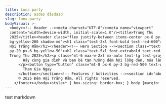 ```yaml
---
title: Luna party
description: asdas đâsdasd
slug: luna-party
bodyVisual: >-
  <body><!-- Header --><meta charset="UTF-8"/><meta name="viewport"
  content="width=device-width, initial-scale=1.0"/><title>Trung Thu
  2025</title><header class="flex justify-between items-center px-8 py-6
  bg-yellow-200 shadow-md"><h1 class="text-2xl font-bold text-red-600">🌕 Đêm
  Hội Trăng Rằm</h1></header><!-- Hero Section --><section class="text-center
  py-20 px-6 bg-yellow-50"><h2 class="text-5xl font-extrabold text-red-600">Tết
  Trung Thu 2025</h2><p class="mt-6 max-w-2xl mx-auto text-lg text-gray-700">
        Hãy cùng gia đình và bạn bè tận hưởng đêm hội lồng đèn, múa lân và thưởng thức bánh trung thu ngọt ngào.
      </p><button type="button" class="mt-8 px-6 py-3 bg-red-500 text-white rounded-2xl shadow-lg hover:bg-red-400 transition">
        Tham Gia Ngay
      </button></section><!-- Features / Activities --><section id="about" class="grid md:grid-cols-3 gap-8 px-8 py-20"><div class="bg-white p-6 rounded-2xl shadow-xl text-center"><h3 class="text-2xl font-bold text-yellow-600">🏮 Thả Đèn Lồng</h3><p class="mt-3 text-gray-600">Cùng nhau thả đèn lồng, gửi gắm điều ước trong đêm trăng rằm.</p></div><div class="bg-white p-6 rounded-2xl shadow-xl text-center"><h3 class="text-2xl font-bold text-yellow-600">🦁 Múa Lân</h3><p class="mt-3 text-gray-600">Thưởng thức màn múa lân sôi động, mang lại may mắn và niềm vui.</p></div><div class="bg-white p-6 rounded-2xl shadow-xl text-center"><h3 class="text-2xl font-bold text-yellow-600">🥮 Bánh Trung Thu</h3><p class="mt-3 text-gray-600">Thưởng thức những chiếc bánh trung thu truyền thống thơm ngon.</p></div></section><!-- Event Schedule --><section id="events" class="px-8 py-20 text-center bg-yellow-100"><h2 class="text-4xl font-bold text-red-600 mb-10">Lịch Trình Chương Trình</h2><ul class="space-y-6 max-w-xl mx-auto text-lg"><li>18:00 - Khai mạc &amp; Đón khách</li><li>18:30 - Múa Lân &amp; Biểu diễn nghệ thuật</li><li>19:30 - Thả đèn lồng</li><li>20:00 - Chia sẻ bánh trung thu &amp; Giao lưu</li><li>21:30 - Kết thúc chương trình</li></ul></section><!-- Contact --><section id="contact" class="bg-red-50 py-16 text-center"><h2 class="text-3xl font-bold text-yellow-600">Liên Hệ</h2><p class="mt-4 text-gray-600">Đăng ký để nhận thông tin mới nhất về chương trình.</p><form method="get" class="mt-6 flex justify-center gap-3"><input type="email" placeholder="Nhập email của bạn" class="px-4 py-2 rounded-xl border border-gray-300 w-64"/><button type="button" class="px-6 py-2 bg-red-500 text-white rounded-xl hover:bg-red-400 transition">Đăng ký</button></form></section><!-- Footer --><footer class="text-center py-6 text-gray-600 text-sm bg-yellow-200">
      © 2025 Đêm Hội Trăng Rằm. All rights reserved.
    </footer></body><style>* { box-sizing: border-box; } body {margin: 0;}*{box-sizing:border-box;}body{margin-top:0px;margin-right:0px;margin-bottom:0px;margin-left:0px;}</style>
---
```

test markdown

